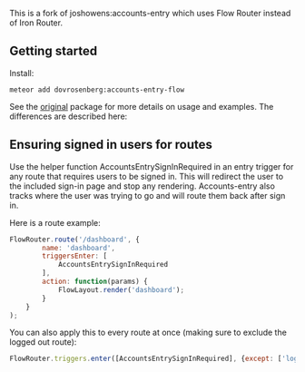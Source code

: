 This is a fork of joshowens:accounts-entry which uses Flow Router instead of Iron Router.

## Getting started

Install:

```
meteor add dovrosenberg:accounts-entry-flow
```

See the [original](https://github.com/Differential/accounts-entry) package for more details on usage and examples.  The differences are described here:

## Ensuring signed in users for routes

Use the helper function AccountsEntrySignInRequired in an entry trigger for any route that requires users to be signed in.  This will redirect the user to the included sign-in page and stop any rendering. Accounts-entry also tracks where the user was trying to go and will route them back after sign in.

Here is a route example:

````js
FlowRouter.route('/dashboard', {
		name: 'dashboard',
		triggersEnter: [
			AccountsEntrySignInRequired
		],
		action: function(params) {
			FlowLayout.render('dashboard');
		}
	}
);
````

You can also apply this to every route at once (making sure to exclude the logged out route):
````js
FlowRouter.triggers.enter([AccountsEntrySignInRequired], {except: ['loggedOut']});
````
